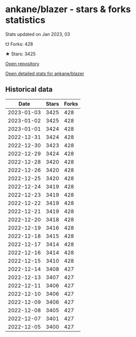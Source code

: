# ankane/blazer - stars & forks statistics

Stats updated on Jan 2023, 03

☋ Forks: 428

★ Stars: 3425

[Open repository](https://github.com/ankane/blazer)

[Open detailed stats for ankane/blazer](https://reviewgithub.com/rep/ankane/blazer)

## Historical data
| Date | Stars | Forks |
|------|-------|-------|
| 2023-01-03 | 3425 | 428 | 
| 2023-01-02 | 3425 | 428 | 
| 2023-01-01 | 3424 | 428 | 
| 2022-12-31 | 3424 | 428 | 
| 2022-12-30 | 3423 | 428 | 
| 2022-12-29 | 3424 | 428 | 
| 2022-12-28 | 3420 | 428 | 
| 2022-12-26 | 3420 | 428 | 
| 2022-12-25 | 3420 | 428 | 
| 2022-12-24 | 3419 | 428 | 
| 2022-12-23 | 3419 | 428 | 
| 2022-12-22 | 3419 | 428 | 
| 2022-12-21 | 3419 | 428 | 
| 2022-12-20 | 3418 | 428 | 
| 2022-12-19 | 3416 | 428 | 
| 2022-12-18 | 3415 | 428 | 
| 2022-12-17 | 3414 | 428 | 
| 2022-12-16 | 3414 | 428 | 
| 2022-12-15 | 3410 | 428 | 
| 2022-12-14 | 3408 | 427 | 
| 2022-12-13 | 3407 | 427 | 
| 2022-12-11 | 3406 | 427 | 
| 2022-12-10 | 3406 | 427 | 
| 2022-12-09 | 3406 | 427 | 
| 2022-12-08 | 3405 | 427 | 
| 2022-12-07 | 3401 | 427 | 
| 2022-12-05 | 3400 | 427 | 

